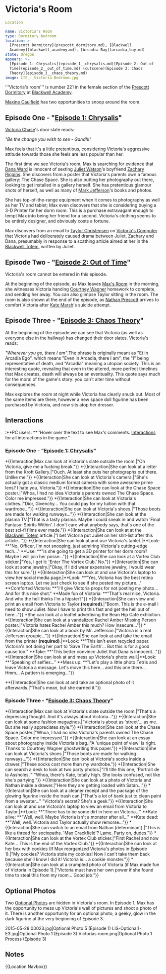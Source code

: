 #  Victoria's Room 

```yaml
Location

name: Victoria's Room
type: Dormitory bedroom
location: >-
  [Prescott Dormitory](prescott_dormitory.md), [Blackwell
  Academy](blackwell_academy.md), [Arcadia Bay](arcadia_bay.md)
state: Oregon
appears: >-
  [Episode 1: Chrysalis](episode_1__chrysalis.md)[Episode 2: Out of
  Time](episode_2__out_of_time.md) (cutscene)[Episode 3: Chaos
  Theory](episode_3__chaos_theory.md)
image: LIS_-_Victoria-Bedroom.jpg
```

'''Victoria's room''' is number 221 in the female section of the [Prescott Dormitory](prescott_dormitory.md) at [Blackwell Academy](blackwell_academy.md).

[Maxine Caulfield](max.md) has two opportunities to snoop around the room.

##  Episode One - "[Episode 1: Chrysalis](chrysalis.md)" 
[Victoria Chase](victoria.md)'s door slate reads:

*"Be the change you wish to see - Gandhi"*

Max feels that it's a little pretentious, considering Victoria's aggressive attitude towards those she feels are less popular than her.

The first time we see Victoria's room, Max is searching for evidence that [Dana Ward](dana.md) is innocent of sexting [Juliet Watson](juliet.md)'s boyfriend [Zachary Riggins](zachary.md). She discovers from a poster that Victoria's parents own a famous gallery: The Chase Space. She is also putting her photography out there, looking to get installed in a gallery herself. She has pretentious glamour shots of herself, as well as many of [Mark Jefferson](mr__jefferson.md)'s books and photos.

She has top-of-the-range equipment when it comes to photography as well as her TV and tablet; Max even discovers that she is considering buying a 3-D Printer for her dorm room. This is a purchase extravagant enough to tempt Max into being her friend for a second. Victoria's clothing seems to be entirely designer, and obviously costs a fortune.

Max discovers from an email to [Taylor Christensen](taylor.md) on [Victoria's Computer](victoria_s_computer.md) that Victoria had deliberately caused drama between Juliet, Zachary and Dana, presumably in response to a scathing article aimed at her in the [Blackwell Totem](blackwell_newspaper.md), written by Juliet.

##  Episode Two - "[Episode 2: Out of Time](out_of_time.md)" 
Victoria's room cannot be entered in this episode.

At the beginning of the episode, as Max leaves [Max's Room](her_room.md) in the morning, she witnesses Victoria handing [Courtney Wagner](courtney.md) homework to complete, and sending her away. You can also glimpse Taylor sitting in the room. The room is also shown at the end of the episode, as [Nathan Prescott](nathan.md) arrives to comfort Victoria after [Kate Marsh](kate.md)'s suicide attempt.

##  Episode Three - "[Episode 3: Chaos Theory](chaos_theory.md)" 
At the beginning of the episode we can see that Victoria (as well as everyone else in the hallway) has changed their door slates. Victoria's reads:

*"Wherever you go, there I am"*.The phrase is originally meant as "Et in Arcadia Ego", which means "Even in Arcadia, there I am", the "I" being representative of death, and "Arcadia" meaning a utopian society. This is an interesting quote, revealing that even in the altered, more perfect timelines that Max creates, death will always be an eventuality. This quote says much for the moral of the game's story: you can't alter time without consequences.

Max explores the room at night while Victoria has clearly snuck out. Most of the same items are there, however a new space doll figurine has been purchased by Victoria, and now sits atop her dresser.

##  Interactions 
:**PC users: **''Hover over the text to see Max's comments. [Interactions](see_here.md) for all interactions in the game.''
###  Episode One - "[Episode 1: Chrysalis](chrysalis.md)" 
*{{Interaction|Max can look at Victoria's slate outside the room.|"Oh Victoria, give me a fucking break."}}
*{{Interaction|She can look at a letter from the Kroft Gallery.|"Ouch. At least she puts her photographs out there. Unlike me."}}
*{{Interaction|She can look at Victoria's camera.|"She's actually got a classic medium format camera with
some awesome prime lens? I hate you, Victoria."}}
*{{Interaction|She can look at the Chase Space poster.|"Whoa, I had no idea Victoria's parents owned The Chase Space. Color me impressed."}}
*{{Interaction|She can look at Victoria's clothes.|"Dior, Givenchy... You could pay for my tuition with that wardrobe..."}}
*{{Interaction|She can look at Victoria's shoes.|"Those boots are made for walking runways…"}}
*{{Interaction|She can look at the plasma TV.|"That is a tasty plasma. Maybe I could sneak in and watch 'Final Fantasy: Spirits Within'.
I don't care what anybody says, that's one of the best sci-fi films ever made."}}
*{{Interaction|She can look at at the [Blackwell Totem](blackwell_totem.md) article.|"I bet Victoria put Juliet on her shit-list after this article..."}}
*{{Interaction|She can look at and use Victoria's tablet.|**Look: **"No, Officer, I'm not snooping, just admiring Victoria's cutting-edge tech..."
**Use: **"Is she going to get a 3D printer for her dorm room? Maybe I will join her posse..."}}
*{{Interaction|She can look at a Vortex Club sticker.|"Yes, I get it: 'Enter The Vortex Club.' No."}}
*{{Interaction|She can look at some jewelry.|"Okay, if I did wear expensive jewelry, I would wear this for sure."}}
*{{Interaction|She can look at and use Victoria's laptop to view her social media page.|**Look: **"Yes, Victoria has the best retina screen laptop. Let me just check to see if she posted my picture..."
**Comforted Victoria: **"I'll give Victoria props for not posting my photo... And for this nice shot."
**Made fun of Victoria: **"That's real nice, Victoria. And who the hell thinks I'm a hipster?"}}
*{{Interaction|She can view and print an email from Victoria to Taylor **(required)**.|"Boom. This is the e-mail I need to show Juliet.
Now I have to print this fast and get the hell out of here..."}}
*She can look at a leaflet advertising the Bean Hip Cafe exhibition.
*{{Interaction|She can look at a vandalized Rachel Amber Missing Person poster.|"Victoria hates Rachel Amber this much? How insecure..."}}
*{{Interaction|She can look at a book by Mr. Jefferson.|"Victoria is a real Jefferson groupie..."}}
*{{Interaction|She can look at and take the email from the printer **(required)**.|**Look: **"This isn't even recycled paper. Victoria's not doing her part to 'Save The Earth'...
But this is for a good cause too."
**Take: **"This better convince Juliet that Dana is innocent..."}}
*{{Interaction|She can look at and mess up Victoria's photo wall.|**Look: **"Speaking of selfies..."
**Mess up: **"Let's play a little photo Tetris and leave Victoria a message. 
Let's move this here... and this one there... Hmm... A pattern is emerging..."}}

**{{Interaction|She can look at and take an optional photo of it afterwards.|"That's mean, but she earned it."}}

###  Episode Three - "[Episode 3: Chaos Theory](chaos_theory.md)" 
*{{Interaction|Max can look at Victoria's slate outside the room.|"That's a depressing thought. And it's always about Victoria..."}}
*{{Interaction|She can look at some fashion magazines.|"Victoria is about as 'street'... as me. But she really appreciates style."}}
*{{Interaction|She can look at the Chase Space poster.|"Whoa, I had no idea Victoria's parents owned The Chase Space. Color me impressed."}}
*{{Interaction|She can look at an essay about photography inside Victoria's bag.|"A 'unique point of view' is right. Thanks to Courtney Wagner ghostwriting this paper."}}
*{{Interaction|She can look at Victoria's shoes.|"Those boots are made for walking runways..."}}
*{{Interaction|She can look at Victoria's socks inside a drawer.|"These socks cost more than my wardrobe."}}
*{{Interaction|She can search a desk to look at two party photos.|"I'll title this one, 'Portrait de la Assholes.'"
"Whoa, there's Kate, totally high. She looks confused, not like she's partying."}}
*{{Interaction|She can look at a photo of Victoria and Nathan inside a drawer.|"Here they are getting loaded with Satan..."}}
*{{Interaction|She can look at a cleaner receipt and the package of the glowing figurine inside the trash can.|"That's a lot of bank just to clean paint from a sweater..."
"Victoria's secret? She's a geek."}}
*{{Interaction|She can look at and use Victoria's laptop to view an email from Victoria to Taylor.|**Look: **"There has to be some dirt in here on Victoria..."
**Kate alive: **"Well, well. Maybe Victoria isn't a monster after all..."
**Kate dead: **"Well, well. Victoria and Taylor actually show remorse..."}}
*{{Interaction|She can switch to an email from Nathan (determinant).|"This is like a thread for sociopaths. 'Max Crackfield'? Lame. Party on, dudes."}}
*{{Interaction|She can look at the Vortex Club sticker.|"First Rachel and now Kate... This is the end of the Vortex Club."}}
*{{Interaction|She can look at her box with cookies (If Max reorganized Victoria's photos in Episode 1).|"My cookies? Victoria stole my cookies! Now I can't take them back
because she'll know I did it! Victoria is... a cookie monster."}}
*{{Interaction|She can look at a crumpled photo of Victoria (if Max made fun of Victoria in Episode 1).|"Victoria must have her own power if she found time to steal this from my room... Good job."}}

##  Optional Photos 
Two [Optional Photos](optional_photos.md) are hidden in Victoria's room. In Episode 1, Max has the opportunity to mess up Victoria's wall of pictures and shoot a photo of it. There is another opportunity for an optional photo; a geeky, glow in the dark figurine at the very beginning of Episode 3.

2015-05-28 00023.jpg|Optional Photo 5 (Episode 1)
LIS-Optional1-E3.jpg|Optional Photo 1 (Episode 3)
Victorias room.png|Optional Photo 1 Process (Episode 3)

## Notes

{{Location Navbox}}

